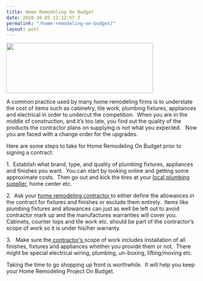 ```yaml
---
title: Home Remodeling On Budget
date: 2010-10-05 12:12:57 Z
permalink: "/home-remodeling-on-budget/"
layout: post
---
```


<a href="http://www.andersenwindows.com/"><img class="aligncenter size-full wp-image-540" title="Products" src="http://murraylampert.com/wp-content/uploads/2010/10/Products1.jpg" alt="" width="384" height="131" /></a><a href="http://murraylampert.com/wp-content/uploads/2010/10/Products.jpg"></a>

A common practice used by many home remodeling firms is to understate the cost of items such as cabinetry, tile work, plumbing fixtures, appliances and electrical in order to undercut the competition.  When you are in the middle of construction, and it’s too late, you find out the quality of the products the contractor plans on supplying is not what you expected.   Now you are faced with a change order for the upgrades.

Here are some steps to take for Home Remodeling On Budget prior to signing a contract:

1.  Establish what brand, type, and quality of plumbing fixtures, appliances and finishes you want.  You can start by looking online and getting some approximate costs.  Then go out and kick the tires at your <a href="http://www.ferguson.com">local plumbing supplier</a>, home center etc.

2.  Ask your <a href="http://www.murraylampert.com">home remodeling contractor </a>to either define the allowances in the contract for fixtures and finishes or exclude them entirely.  Items like plumbing fixtures and allowances can just as well be left out to avoid contractor mark up and the manufactures warranties will cover you.  Cabinets, counter tops and tile work etc. should be part of the contractor’s scope of work so it is under his/her warranty.

3.   Make sure the<a href="http://www.murraylampert.com"> contractor’s </a>scope of work includes installation of all finishes, fixtures and appliances whether you provide them or not.  There might be special electrical wiring, plumbing, un-boxing, lifting/moving etc.

Taking the time to go shopping up front is worthwhile.  It will help you keep your Home Remodeling Project On Budget.
